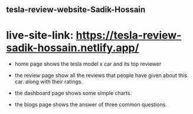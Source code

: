 ## tesla-review-website-Sadik-Hossain
# live-site-link: https://tesla-review-sadik-hossain.netlify.app/
* home page shows the tesla model x car and its top reviewer 
* the review page show all the reviews that people have given about this car. along with their ratings.

* the dashboard page shows some simple charts.
* the blogs page shows the answer of three common questions. 